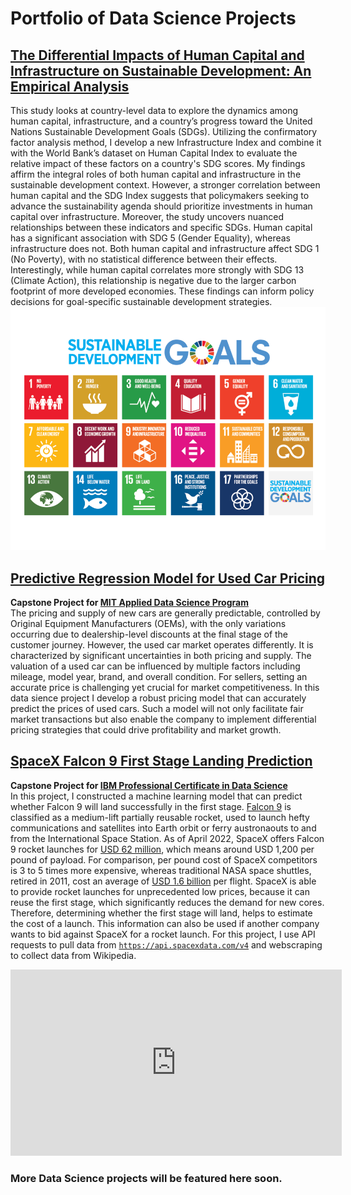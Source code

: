 # Portfolio of Data Science Projects  
  
  
## [The Differential Impacts of Human Capital and Infrastructure on Sustainable Development: An Empirical Analysis](https://github.com/hpanahov/humanCap_infrastructure) 
This study looks at country-level data to explore the dynamics among human capital, infrastructure, and a country’s progress toward the United Nations Sustainable Development Goals (SDGs). Utilizing the confirmatory factor analysis method, I develop a new Infrastructure Index and combine it with the World Bank’s dataset on Human Capital Index to evaluate the relative impact of these factors on a country's SDG scores. My findings affirm the integral roles of both human capital and infrastructure in the sustainable development context. However, a stronger correlation between human capital and the SDG Index suggests that policymakers seeking to advance the sustainability agenda should prioritize investments in human capital over infrastructure. Moreover, the study uncovers nuanced relationships between these indicators and specific SDGs. Human capital has a significant association with SDG 5 (Gender Equality), whereas infrastructure does not. Both human capital and infrastructure affect SDG 1 (No Poverty), with no statistical difference between their effects. Interestingly, while human capital correlates more strongly with SDG 13 (Climate Action), this relationship is negative due to the larger carbon footprint of more developed economies. These findings can inform policy decisions for goal-specific sustainable development strategies. 
![UN SDG](https://github.com/hpanahov/humanCap_infrastructure/blob/main/Media/UN_SDG.png?raw=true)
  
  
## [Predictive Regression Model for Used Car Pricing](https://github.com/hpanahov/used_cars)
**Capstone Project for [MIT Applied Data Science Program](https://www.credential.net/cfb9f803-accf-429c-8fe4-4e33ef46f596)**   
The pricing and supply of new cars are generally predictable, controlled by Original Equipment Manufacturers (OEMs), with the only variations occurring due to dealership-level discounts at the final stage of the customer journey. However, the used car market operates differently. It is characterized by significant uncertainties in both pricing and supply. The valuation of a used car can be influenced by multiple factors including mileage, model year, brand, and overall condition. For sellers, setting an accurate price is challenging yet crucial for market competitiveness. In this data sience project I develop a robust pricing model that can accurately predict the prices of used cars. Such a model will not only facilitate fair market transactions but also enable the company to implement differential pricing strategies that could drive profitability and market growth.   

  
## [SpaceX  Falcon 9 First Stage Landing Prediction](https://github.com/hpanahov/SpaceX_data) 
**Capstone Project for [IBM Professional Certificate in Data Science](https://credentials.edx.org/credentials/6fad60d7dc4f4260979258aa1ea96ea7/)**   
In this project, I constructed a machine learning model that can predict whether Falcon 9 will land successfully in the first stage. [Falcon 9](https://www.spacex.com/vehicles/falcon-9/) is classified as a medium-lift partially reusable rocket, used to launch hefty communications and satellites into Earth orbit or ferry austronaouts to and from the International Space Station. As of April 2022, SpaceX offers Falcon 9 rocket launches for [USD 62 million](https://www.nbcnews.com/science/space/space-launch-costs-growing-business-industry-rcna23488), which means around USD 1,200 per pound of payload. For comparison, per pound cost of SpaceX competitors is 3 to 5 times more expensive, whereas traditional NASA space shuttles, retired in 2011, cost an average of [USD 1.6 billion](https://aerospace.csis.org/data/space-launch-to-low-earth-orbit-how-much-does-it-cost/) per flight. SpaceX is able to provide rocket launches for unprecedented low prices, because it can reuse the first stage, which significantly reduces the demand for new cores. Therefore, determining whether the first stage will land, helps to estimate the cost of a launch. This information can also be used if another company wants to bid against SpaceX for a rocket launch. For this project, I use API requests to pull data from <code>https://api.spacexdata.com/v4</code> and webscraping to collect data from Wikipedia. 

<iframe width="530" height="298" src="https://www.youtube.com/embed/1sJlFzUQVmY" title="YouTube video player" frameborder="0" allow="accelerometer; autoplay; clipboard-write; encrypted-media; gyroscope; picture-in-picture" allowfullscreen></iframe>   

  
### More Data Science projects will be featured here soon.  



